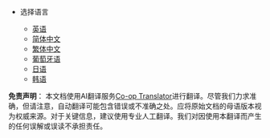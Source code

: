 <!--
CO_OP_TRANSLATOR_METADATA:
{
  "original_hash": "b918f72764505b503a4c2889a438b8d7",
  "translation_date": "2025-05-20T11:18:50+00:00",
  "source_file": "docs/_navbar.md",
  "language_code": "zh"
}
-->
* 选择语言

    * [英语](../../../../../../..)
    * [简体中文](../../../../../../../translations/cn)
    * [繁体中文](../../../../../../../translations/tw)
    * [葡萄牙语](../../../../../../../translations/pt-br)
    * [日语](../../../../../../../translations/ja-jp)
    * [韩语](../../../../../../../translations/ko)

**免责声明**：
本文档使用AI翻译服务[Co-op Translator](https://github.com/Azure/co-op-translator)进行翻译。尽管我们力求准确，但请注意，自动翻译可能包含错误或不准确之处。应将原始文档的母语版本视为权威来源。对于关键信息，建议使用专业人工翻译。我们对因使用本翻译而产生的任何误解或误读不承担责任。